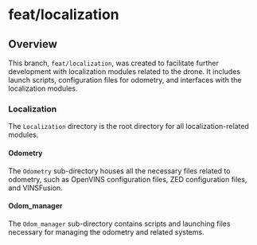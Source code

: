 # feat/localization

## Overview
This branch, `feat/localization`, was created to facilitate further development with localization modules related to the drone. It includes launch scripts, configuration files for odometry, and interfaces with the localization modules.

### Localization
The `Localization` directory is the root directory for all localization-related modules.

#### Odometry
The `Odometry` sub-directory houses all the necessary files related to odometry, such as OpenVINS configuration files, ZED configuration files, and VINSFusion.

#### Odom_manager
The `Odom_manager` sub-directory contains scripts and launching files necessary for managing the odometry and related systems.



